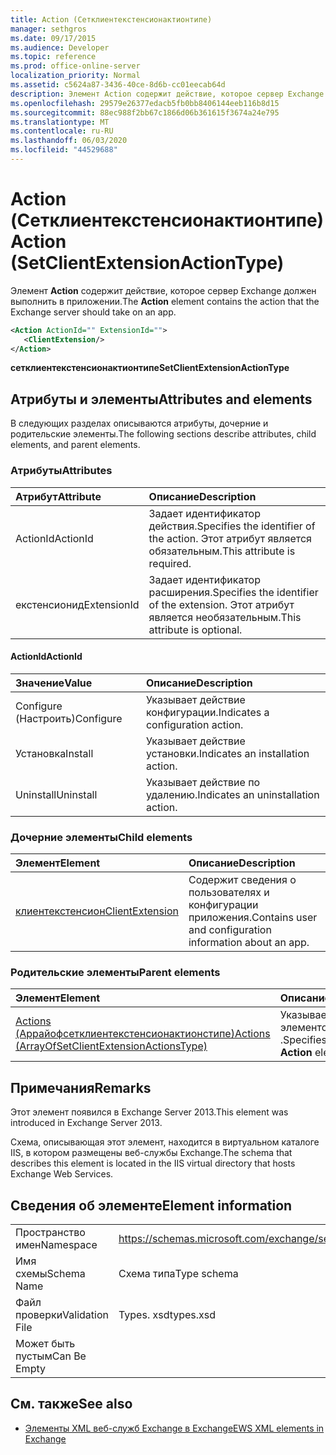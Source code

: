 ```yaml
---
title: Action (Сетклиентекстенсионактионтипе)
manager: sethgros
ms.date: 09/17/2015
ms.audience: Developer
ms.topic: reference
ms.prod: office-online-server
localization_priority: Normal
ms.assetid: c5624a87-3436-40ce-8d6b-cc01eecab64d
description: Элемент Action содержит действие, которое сервер Exchange должен выполнить в приложении.
ms.openlocfilehash: 29579e26377edacb5fb0bb8406144eeb116b8d15
ms.sourcegitcommit: 88ec988f2bb67c1866d06b361615f3674a24e795
ms.translationtype: MT
ms.contentlocale: ru-RU
ms.lasthandoff: 06/03/2020
ms.locfileid: "44529688"
---
```

# <a name="action-setclientextensionactiontype"></a><span data-ttu-id="be686-103">Action (Сетклиентекстенсионактионтипе)</span><span class="sxs-lookup"><span data-stu-id="be686-103">Action (SetClientExtensionActionType)</span></span>

<span data-ttu-id="be686-104">Элемент **Action** содержит действие, которое сервер Exchange должен выполнить в приложении.</span><span class="sxs-lookup"><span data-stu-id="be686-104">The **Action** element contains the action that the Exchange server should take on an app.</span></span> 
  
```XML
<Action ActionId="" ExtensionId="">
   <ClientExtension/>
</Action>
```

 <span data-ttu-id="be686-105">**сетклиентекстенсионактионтипе**</span><span class="sxs-lookup"><span data-stu-id="be686-105">**SetClientExtensionActionType**</span></span>
## <a name="attributes-and-elements"></a><span data-ttu-id="be686-106">Атрибуты и элементы</span><span class="sxs-lookup"><span data-stu-id="be686-106">Attributes and elements</span></span>

<span data-ttu-id="be686-107">В следующих разделах описываются атрибуты, дочерние и родительские элементы.</span><span class="sxs-lookup"><span data-stu-id="be686-107">The following sections describe attributes, child elements, and parent elements.</span></span>
  
### <a name="attributes"></a><span data-ttu-id="be686-108">Атрибуты</span><span class="sxs-lookup"><span data-stu-id="be686-108">Attributes</span></span>

|<span data-ttu-id="be686-109">**Атрибут**</span><span class="sxs-lookup"><span data-stu-id="be686-109">**Attribute**</span></span>|<span data-ttu-id="be686-110">**Описание**</span><span class="sxs-lookup"><span data-stu-id="be686-110">**Description**</span></span>|
|:-----|:-----|
|<span data-ttu-id="be686-111">ActionId</span><span class="sxs-lookup"><span data-stu-id="be686-111">ActionId</span></span>  <br/> |<span data-ttu-id="be686-112">Задает идентификатор действия.</span><span class="sxs-lookup"><span data-stu-id="be686-112">Specifies the identifier of the action.</span></span> <span data-ttu-id="be686-113">Этот атрибут является обязательным.</span><span class="sxs-lookup"><span data-stu-id="be686-113">This attribute is required.</span></span>  <br/> |
|<span data-ttu-id="be686-114">екстенсионид</span><span class="sxs-lookup"><span data-stu-id="be686-114">ExtensionId</span></span>  <br/> |<span data-ttu-id="be686-115">Задает идентификатор расширения.</span><span class="sxs-lookup"><span data-stu-id="be686-115">Specifies the identifier of the extension.</span></span> <span data-ttu-id="be686-116">Этот атрибут является необязательным.</span><span class="sxs-lookup"><span data-stu-id="be686-116">This attribute is optional.</span></span>  <br/> |
   
#### <a name="actionid"></a><span data-ttu-id="be686-117">ActionId</span><span class="sxs-lookup"><span data-stu-id="be686-117">ActionId</span></span>

|<span data-ttu-id="be686-118">**Значение**</span><span class="sxs-lookup"><span data-stu-id="be686-118">**Value**</span></span>|<span data-ttu-id="be686-119">**Описание**</span><span class="sxs-lookup"><span data-stu-id="be686-119">**Description**</span></span>|
|:-----|:-----|
|<span data-ttu-id="be686-120">Configure (Настроить)</span><span class="sxs-lookup"><span data-stu-id="be686-120">Configure</span></span>  <br/> |<span data-ttu-id="be686-121">Указывает действие конфигурации.</span><span class="sxs-lookup"><span data-stu-id="be686-121">Indicates a configuration action.</span></span>  <br/> |
|<span data-ttu-id="be686-122">Установка</span><span class="sxs-lookup"><span data-stu-id="be686-122">Install</span></span>  <br/> |<span data-ttu-id="be686-123">Указывает действие установки.</span><span class="sxs-lookup"><span data-stu-id="be686-123">Indicates an installation action.</span></span>  <br/> |
|<span data-ttu-id="be686-124">Uninstall</span><span class="sxs-lookup"><span data-stu-id="be686-124">Uninstall</span></span>  <br/> |<span data-ttu-id="be686-125">Указывает действие по удалению.</span><span class="sxs-lookup"><span data-stu-id="be686-125">Indicates an uninstallation action.</span></span>  <br/> |
   
### <a name="child-elements"></a><span data-ttu-id="be686-126">Дочерние элементы</span><span class="sxs-lookup"><span data-stu-id="be686-126">Child elements</span></span>

|<span data-ttu-id="be686-127">**Элемент**</span><span class="sxs-lookup"><span data-stu-id="be686-127">**Element**</span></span>|<span data-ttu-id="be686-128">**Описание**</span><span class="sxs-lookup"><span data-stu-id="be686-128">**Description**</span></span>|
|:-----|:-----|
|[<span data-ttu-id="be686-129">клиентекстенсион</span><span class="sxs-lookup"><span data-stu-id="be686-129">ClientExtension</span></span>](clientextension.md) <br/> |<span data-ttu-id="be686-130">Содержит сведения о пользователях и конфигурации приложения.</span><span class="sxs-lookup"><span data-stu-id="be686-130">Contains user and configuration information about an app.</span></span>  <br/> |
   
### <a name="parent-elements"></a><span data-ttu-id="be686-131">Родительские элементы</span><span class="sxs-lookup"><span data-stu-id="be686-131">Parent elements</span></span>

|<span data-ttu-id="be686-132">**Элемент**</span><span class="sxs-lookup"><span data-stu-id="be686-132">**Element**</span></span>|<span data-ttu-id="be686-133">**Описание**</span><span class="sxs-lookup"><span data-stu-id="be686-133">**Description**</span></span>|
|:-----|:-----|
|[<span data-ttu-id="be686-134">Actions (Аррайофсетклиентекстенсионактионстипе)</span><span class="sxs-lookup"><span data-stu-id="be686-134">Actions (ArrayOfSetClientExtensionActionsType)</span></span>](actions-arrayofsetclientextensionactionstype.md) <br/> |<span data-ttu-id="be686-135">Указывает массив элементов **Action** .</span><span class="sxs-lookup"><span data-stu-id="be686-135">Specifies an array of **Action** elements.</span></span>  <br/> |
   
## <a name="remarks"></a><span data-ttu-id="be686-136">Примечания</span><span class="sxs-lookup"><span data-stu-id="be686-136">Remarks</span></span>

<span data-ttu-id="be686-137">Этот элемент появился в Exchange Server 2013.</span><span class="sxs-lookup"><span data-stu-id="be686-137">This element was introduced in Exchange Server 2013.</span></span>
  
<span data-ttu-id="be686-138">Схема, описывающая этот элемент, находится в виртуальном каталоге IIS, в котором размещены веб-службы Exchange.</span><span class="sxs-lookup"><span data-stu-id="be686-138">The schema that describes this element is located in the IIS virtual directory that hosts Exchange Web Services.</span></span>
  
## <a name="element-information"></a><span data-ttu-id="be686-139">Сведения об элементе</span><span class="sxs-lookup"><span data-stu-id="be686-139">Element information</span></span>

|||
|:-----|:-----|
|<span data-ttu-id="be686-140">Пространство имен</span><span class="sxs-lookup"><span data-stu-id="be686-140">Namespace</span></span>  <br/> |https://schemas.microsoft.com/exchange/services/2006/types  <br/> |
|<span data-ttu-id="be686-141">Имя схемы</span><span class="sxs-lookup"><span data-stu-id="be686-141">Schema Name</span></span>  <br/> |<span data-ttu-id="be686-142">Схема типа</span><span class="sxs-lookup"><span data-stu-id="be686-142">Type schema</span></span>  <br/> |
|<span data-ttu-id="be686-143">Файл проверки</span><span class="sxs-lookup"><span data-stu-id="be686-143">Validation File</span></span>  <br/> |<span data-ttu-id="be686-144">Types. xsd</span><span class="sxs-lookup"><span data-stu-id="be686-144">types.xsd</span></span>  <br/> |
|<span data-ttu-id="be686-145">Может быть пустым</span><span class="sxs-lookup"><span data-stu-id="be686-145">Can Be Empty</span></span>  <br/> ||
   
## <a name="see-also"></a><span data-ttu-id="be686-146">См. также</span><span class="sxs-lookup"><span data-stu-id="be686-146">See also</span></span>

- [<span data-ttu-id="be686-147">Элементы XML веб-служб Exchange в Exchange</span><span class="sxs-lookup"><span data-stu-id="be686-147">EWS XML elements in Exchange</span></span>](ews-xml-elements-in-exchange.md)

